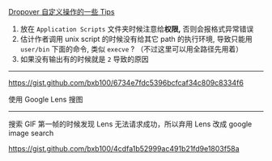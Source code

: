 [Dropover 自定义操作的一些 Tips](https://github.com/bxb100/blog/issues/8)

1. 放在 `Application Scripts` 文件夹时候注意给**权限,** 否则会报格式异常错误
2. 估计作者调用 unix script 的时候没有给其它 path 的执行环境, 导致只能用 `user/bin` 下面的命令, 类似 `execve` ? （不过这里可以用全路径先用着）
3. 如果没有输出有的时候就是 `2` 导致的原因

---

<a id="issuecomment-1015431962"></a>
https://gist.github.com/bxb100/6734e7fdc5396bcfcaf34c809c8334f6

使用 Google Lens 搜图

---

<a id="issuecomment-1026828776"></a>
搜索 GIF 第一帧的时候发现 Lens 无法请求成功，所以弃用 Lens 改成 google image search

https://gist.github.com/bxb100/4cdfa1b52999ac491b21fd9e1803f58a